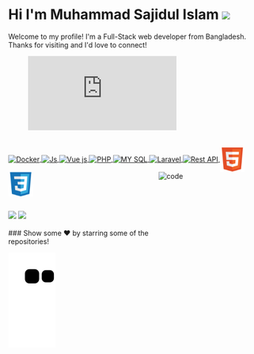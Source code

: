 # Hi I'm Muhammad Sajidul Islam <img src="https://media.giphy.com/media/hvRJCLFzcasrR4ia7z/giphy.gif" width="25px">
Welcome to my profile! I'm a Full-Stack web developer from Bangladesh. Thanks for visiting and I'd love to connect!

<div>
  <a href="https://github.com/Sajid-al-islam">
<!--   <img height="180em" src="https://github-readme-stats.vercel.app/api?username=Md-shefat-masum&show_icons=true&theme=dracula&include_all_commits=true&count_private=true"/>
  <img height="180em" src="https://github-readme-stats.vercel.app/api/top-langs/?username=Md-shefat-masum&layout=compact&langs_count=7&theme=dracula"/> -->
    <figure><embed src="https://wakatime.com/share/@8c212965-ff46-4a88-a097-7c8a1718035a/e499dd8c-9339-4209-9caa-90044529f1cf.svg"></embed></figure>
</div>
<div style="display: inline_block"><br>
      <img align="center" alt="Docker" height="50" width="50" src="https://img.icons8.com/color/search/docker">
    <img align="center" alt="Js" height="50" width="50" src="https://img.icons8.com/?size=100&id=108784&format=png&color=000000">
    <img align="center" alt="Vue js" height="50" width="50"  src="https://img.icons8.com/color/search/vue-js">
    <img align="center" alt="PHP" height="50" width="50"  src="https://upload.wikimedia.org/wikipedia/commons/thumb/3/31/Webysther_20160423_-_Elephpant.svg/1200px-Webysther_20160423_-_Elephpant.svg.png">
    <img align="center" alt="MY SQL" height="50" width="50" src="https://c1.klipartz.com/pngpicture/64/828/sticker-png-mysql-logo-organization-database-database-management-system-theory-implementation-line-circle-thumbnail.png">
    <img align="center" alt="Laravel" height="50" width="50" src="https://upload.wikimedia.org/wikipedia/commons/thumb/9/9a/Laravel.svg/220px-Laravel.svg.png">
    <img align="center" alt="Rest API" height="50" width="50" src="https://nextbigtechnology.com/wp-content/uploads/2018/10/restapi.jpg">
    <img align="center" alt="HTML" height="50" width="50" src="https://raw.githubusercontent.com/devicons/devicon/master/icons/html5/html5-original.svg">
    <img align="center" alt="CSS" height="50" width="50" src="https://raw.githubusercontent.com/devicons/devicon/master/icons/css3/css3-original.svg">
    <img align="right" alt="code" width="200" height="200"  src="https://media4.giphy.com/media/v1.Y2lkPTc5MGI3NjExNXhwejlxd293MWF0dWh3dzhlZXY2cTVubjdleXphdXBuMTluMDdmcCZlcD12MV9pbnRlcm5hbF9naWZfYnlfaWQmY3Q9Zw/jBOOXxSJfG8kqMxT11/giphy.gif">

</div>
  
  ##
 
<div> 
  <a href="https://www.facebook.com/Sajid.Assassin/" target="_blank"><img src="https://img.shields.io/badge/-facebook-%230077B5?style=for-the-badge&logo=facebook&logoColor=white" target="_blank"></a>
  <a href="https://www.linkedin.com/in/muhammad-sajidul-islam-355945154/" target="_blank"><img src="https://img.shields.io/badge/-LinkedIn-%230077B5?style=for-the-badge&logo=linkedin&logoColor=white" target="_blank"></a> 
 
 
</div>

<br />
### Show some ❤️ by starring some of the repositories!

![Snake animation](https://github.com/Sajid-al-islam/Sajid-al-islam/blob/output/github-contribution-grid-snake.svg)
